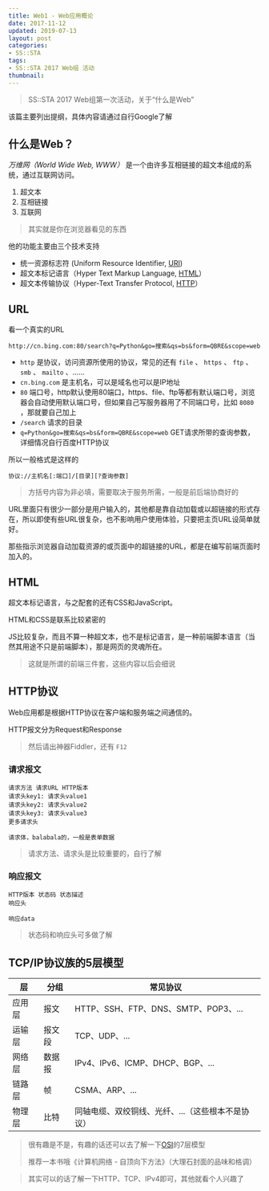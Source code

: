 ```yaml
---
title: Web1 - Web应用概论
date: 2017-11-12
updated: 2019-07-13
layout: post
categories:
- SS::STA
tags:
- SS::STA 2017 Web组 活动
thumbnail:
---
```


> SS::STA 2017 Web组第一次活动，关于“什么是Web”

该篇主要列出提纲，具体内容请通过自行Google了解

## 什么是Web？

*万维网（World Wide Web, WWW）* 是一个由许多互相链接的超文本组成的系统，通过互联网访问。

1. 超文本
2. 互相链接
3. 互联网

> 其实就是你在浏览器看见的东西

他的功能主要由三个技术支持

- 统一资源标志符 (Uniform Resource Identifier, [URI][1])
- 超文本标记语言（Hyper Text Markup Language, [HTML][2]）
- 超文本传输协议（Hyper-Text Transfer Protocol, [HTTP][3]）

## URL

看一个真实的URL

```
http://cn.bing.com:80/search?q=Python&go=搜索&qs=bs&form=QBRE&scope=web
```

- `http` 是协议，访问资源所使用的协议，常见的还有 `file` 、 `https` 、 `ftp` 、 `smb` 、 `mailto` 、......
- `cn.bing.com` 是主机名，可以是域名也可以是IP地址
- `80` 端口号，http默认使用80端口，https、file、ftp等都有默认端口号，浏览器会自动使用默认端口号，但如果自己写服务器用了不同端口号，比如 `8080` ，那就要自己加上
- `/search` 请求的目录
- `q=Python&go=搜索&qs=bs&form=QBRE&scope=web` GET请求所带的查询参数，详细情况自行百度HTTP协议

所以一般格式是这样的

```
协议://主机名[:端口]/[目录][?查询参数]
```

> 方括号内容为非必填，需要取决于服务所需，一般是前后端协商好的

URL里面只有很少一部分是用户输入的，其他都是靠自动加载或以超链接的形式存在，所以即使有些URL很复杂，也不影响用户使用体验，只要把主页URL设简单就好。

那些指示浏览器自动加载资源的或页面中的超链接的URL，都是在编写前端页面时加入的。

## HTML

超文本标记语言，与之配套的还有CSS和JavaScript。

HTML和CSS是联系比较紧密的

JS比较复杂，而且不算一种超文本，也不是标记语言，是一种前端脚本语言（当然其用途不只是前端脚本），那是网页的灵魂所在。

> 这就是所谓的前端三件套，这些内容以后会细说

## HTTP协议

Web应用都是根据HTTP协议在客户端和服务端之间通信的。

HTTP报文分为Request和Response

> 然后请出神器Fiddler，还有 `F12`

### 请求报文

```
请求方法 请求URL HTTP版本
请求头key1: 请求头value1
请求头key2: 请求头value2
请求头key3: 请求头value3
更多请求头

请求体，balabala的，一般是表单数据
```

> 请求方法、请求头是比较重要的，自行了解

### 响应报文

```
HTTP版本 状态码 状态描述
响应头

响应data
```

> 状态码和响应头可多做了解

## TCP/IP协议族的5层模型

| 层    | 分组   | 常见协议                           |
| ---- | ---- | ------------------------------ |
| 应用层  | 报文   | HTTP、SSH、FTP、DNS、SMTP、POP3、... |
| 运输层  | 报文段  | TCP、UDP、...                    |
| 网络层  | 数据报  | IPv4、IPv6、ICMP、DHCP、BGP、...    |
| 链路层  | 帧    | CSMA、ARP、...                   |
| 物理层  | 比特   | 同轴电缆、双绞铜线、光纤、...（这些根本不是协议）     |

> 很有趣是不是，有趣的话还可以去了解一下[OSI][4]的7层模型
>
> 推荐一本书哦《计算机网络 - 自顶向下方法》（大理石封面的品味和格调）

> 其实可以的话了解一下HTTP、TCP、IPv4即可，其他就看个人兴趣了

[1]: https://zh.wikipedia.org/wiki/%E7%BB%9F%E4%B8%80%E8%B5%84%E6%BA%90%E6%A0%87%E5%BF%97%E7%AC%A6 "统一资源标志符 - 维基百科，自由的百科全书"
[2]: https://zh.wikipedia.org/wiki/HTML "HTML - 维基百科，自由的百科全书"
[3]: https://zh.wikipedia.org/wiki/%E8%B6%85%E6%96%87%E6%9C%AC%E4%BC%A0%E8%BE%93%E5%8D%8F%E8%AE%AE "超文本传输协议 - 维基百科，自由的百科全书"
[4]: https://zh.wikipedia.org/wiki/OSI%E6%A8%A1%E5%9E%8B "OSI模型 - 维基百科，自由的百科全书"
